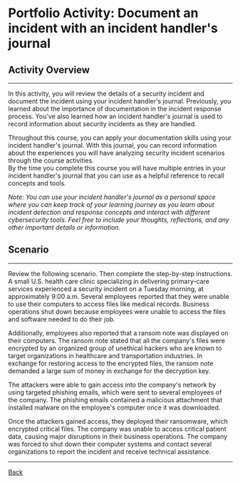 # Portfolio Activity: Document an incident with an incident handler's journal

## **Activity Overview**

---

In this activity, you will review the details of a security incident and document the incident using your incident handler's journal. Previously, you learned about the importance of documentation in the incident response process. You've also learned how an incident handler's journal is used to record information about security incidents as they are handled.   

Throughout this course, you can apply your documentation skills using your incident handler's journal. With this journal, you can record information about the experiences you will have analyzing security incident scenarios through the course activities.  
By the time you complete this course you will have multiple entries in your incident handler's journal that you can use as a helpful reference to recall concepts and tools. 

*Note: You can use your incident handler's journal as a personal space where you can keep track of your learning journey as you learn about incident detection and response concepts and interact with different cybersecurity tools. Feel free to include your thoughts, reflections, and any other important details or information.*

## **Scenario**

---

Review the following scenario. Then complete the step-by-step instructions.  
A small U.S. health care clinic specializing in delivering primary-care services experienced a security incident on a Tuesday morning, at approximately 9:00 a.m. Several employees reported that they were unable to use their computers to access files like medical records. Business operations shut down because employees were unable to access the files and software needed to do their job.

Additionally, employees also reported that a ransom note was displayed on their computers. The ransom note stated that all the company's files were encrypted by an organized group of unethical hackers who are known to target organizations in healthcare and transportation industries. In exchange for restoring access to the encrypted files, the ransom note demanded a large sum of money in exchange for the decryption key.

The attackers were able to gain access into the company's network by using targeted phishing emails, which were sent to several employees of the company. The phishing emails contained a malicious attachment that installed malware on the employee's computer once it was downloaded.

Once the attackers gained access, they deployed their ransomware, which encrypted critical files. The company was unable to access critical patient data, causing major disruptions in their business operations. The company was forced to shut down their computer systems and contact several organizations to report the incident and receive technical assistance.  

---

[Back](README.md)